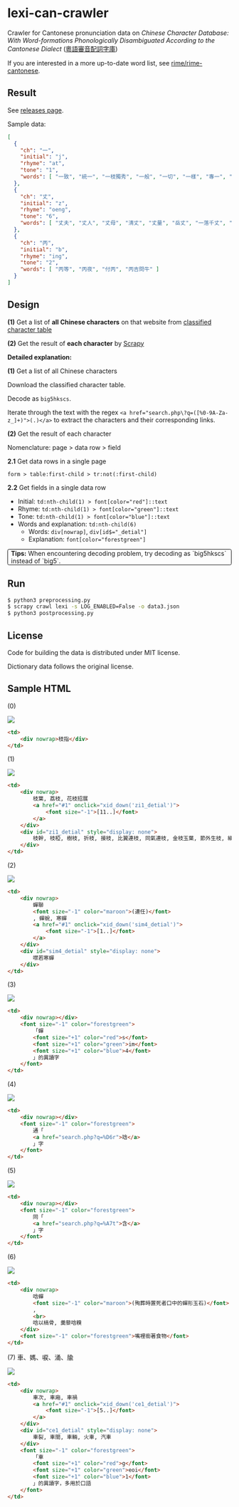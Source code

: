 # lexi-can-crawler

Crawler for Cantonese pronunciation data on _Chinese Character Database: With Word-formations Phonologically Disambiguated According to the Cantonese Dialect_ ([粵語審音配詞字庫](http://humanum.arts.cuhk.edu.hk/Lexis/lexi-can/))

If you are interested in a more up-to-date word list, see [rime/rime-cantonese](https://github.com/rime/rime-cantonese).

## Result

See [releases page](https://github.com/sgalal/lexi_can_crawler/releases).

Sample data:

```json
[
  {
    "ch": "一",
    "initial": "j",
    "rhyme": "at",
    "tone": "1",
    "words": [ "一致", "統一", "一枝獨秀", "一般", "一切", "一樣", "專一", "劃一", "一視同仁", "一觸即發", "一落千丈", "長短不一" ]
  },
  {
    "ch": "丈",
    "initial": "z",
    "rhyme": "oeng",
    "tone": "6",
    "words": [ "丈夫", "丈人", "丈母", "清丈", "丈量", "岳丈", "一落千丈", "丈二金剛" ]
  },
  {
    "ch": "丙",
    "initial": "b",
    "rhyme": "ing",
    "tone": "2",
    "words": [ "丙等", "丙夜", "付丙", "丙吉問牛" ]
  }
]
```

## Design

**(1)** Get a list of **all Chinese characters** on that website from [classified character table](http://humanum.arts.cuhk.edu.hk/Lexis/lexi-can/classified.php?st=0)

**(2)** Get the result of **each character** by [Scrapy](https://scrapy.org/)

**Detailed explanation:**

**(1)** Get a list of all Chinese characters

Download the classified character table.

Decode as `big5hkscs`.

Iterate through the text with the regex `<a href="search.php\?q=([%0-9A-Za-z_]+)">(.)</a>` to extract the characters and their corresponding links.

**(2)** Get the result of each character

Nomenclature: page &gt; data row &gt; field

**2\.1** Get data rows in a single page

`form > table:first-child > tr:not(:first-child)`

**2\.2** Get fields in a single data row

* Initial: `td:nth-child(1) > font[color="red"]::text`
* Rhyme: `td:nth-child(1) > font[color="green"]::text`
* Tone: `td:nth-child(1) > font[color="blue"]::text`
* Words and explanation: `td:nth-child(6)`
    - Words: `div[nowrap]`, `div[id$="_detial"]`
    - Explanation: `font[color="forestgreen"]`

<p style="border: 1px solid black; border-radius: 0.25em; padding: 0 0.5em;"><b>Tips:</b> When encountering decoding problem, try decoding as `big5hkscs` instead of `big5`.</p>

## Run

```sh
$ python3 preprocessing.py
$ scrapy crawl lexi -s LOG_ENABLED=False -o data3.json
$ python3 postprocessing.py
```

## License

Code for building the data is distributed under MIT license.

Dictionary data follows the original license.

## Sample HTML

(0)

![](patterns/00.png)

```html
<td>
    <div nowrap>枝指</div>
</td>
```

(1)

![](patterns/01.png)

```html
<td>
    <div nowrap>
        枝葉, 荔枝, 花枝招展
        <a href="#1" onclick="xid_down('zi1_detial')">
            <font size="-1">[11..]</font>
        </a>
    </div>
    <div id="zi1_detial" style="display: none">
        枝幹, 枝椏, 樹枝, 折枝, 接枝, 比翼連枝, 同氣連枝, 金枝玉葉, 節外生枝, 細枝末節, 枝葉扶疏
    </div>
</td>
```

(2)

![](patterns/02.png)

```html
<td>
    <div nowrap>
        蟬聯
        <font size="-1" color="maroon">(連任)</font>
        , 蟬蛻, 寒蟬
        <a href="#1" onclick="xid_down('sim4_detial')">
            <font size="-1">[1..]</font>
        </a>
    </div>
    <div id="sim4_detial" style="display: none">
        噤若寒蟬
    </div>
</td>
```

(3)

![](patterns/03.png)

```html
<td>
    <div nowrap></div>
    <font size="-1" color="forestgreen">
        「蟬
        <font size="+1" color="red">s</font>
        <font size="+1" color="green">im</font>
        <font size="+1" color="blue">4</font>
        」的異讀字
    </font>
</td>
```

(4)

![](patterns/04.png)

```html
<td>
    <div nowrap></div>
    <font size="-1" color="forestgreen">
        通「
        <a href="search.php?q=%D6r">琀</a>
        」字
    </font>
</td>
```

(5)

![](patterns/05.png)

```html
<td>
    <div nowrap></div>
    <font size="-1" color="forestgreen">
        同「
        <a href="search.php?q=%A7t">含</a>
        」字
    </font>
</td>
```

(6)

![](patterns/06.png)

```html
<td>
    <div nowrap>
        唅蟬
        <font size="-1" color="maroon">(殉葬時置死者口中的蟬形玉石)</font>
        , 
        <br>
        唅以槁骨, 羹藜唅糗
    </div>
    <font size="-1" color="forestgreen">嘴裡銜著食物</font>
</td>
```

(7) 車、媽、唳、涌、牏

![](patterns/07.png)

```html
<td>
    <div nowrap>
        車次, 車廂, 車禍
        <a href="#1" onclick="xid_down('ce1_detial')">
            <font size="-1">[5..]</font>
        </a>
    </div>
    <div id="ce1_detial" style="display: none">
        車裂, 車間, 車輛, 火車, 汽車
    </div>
    <font size="-1" color="forestgreen">
        「車
        <font size="+1" color="red">g</font>
        <font size="+1" color="green">eoi</font>
        <font size="+1" color="blue">1</font>
        」的異讀字，多用於口語
    </font>
</td>
```
